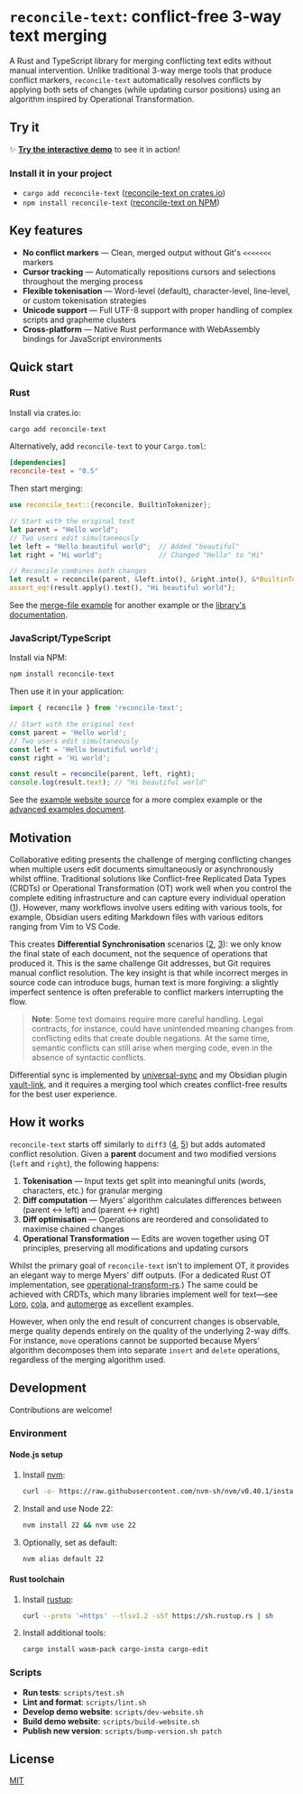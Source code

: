# `reconcile-text`: conflict-free 3-way text merging

A Rust and TypeScript library for merging conflicting text edits without manual intervention. Unlike traditional 3-way merge tools that produce conflict markers, `reconcile-text` automatically resolves conflicts by applying both sets of changes (while updating cursor positions) using an algorithm inspired by Operational Transformation.

## Try it

✨ **[Try the interactive demo](https://schmelczer.dev/reconcile)** to see it in action!

### Install it in your project

- `cargo add reconcile-text` ([reconcile-text on crates.io](https://crates.io/crates/reconcile-text))
- `npm install reconcile-text` ([reconcile-text on NPM](https://www.npmjs.com/package/reconcile-text))

## Key features

- **No conflict markers** — Clean, merged output without Git's `<<<<<<<` markers
- **Cursor tracking** — Automatically repositions cursors and selections throughout the merging process
- **Flexible tokenisation** — Word-level (default), character-level, line-level, or custom tokenisation strategies
- **Unicode support** — Full UTF-8 support with proper handling of complex scripts and grapheme clusters
- **Cross-platform** — Native Rust performance with WebAssembly bindings for JavaScript environments

## Quick start

### Rust

Install via crates.io:
```sh
cargo add reconcile-text
```

Alternatively, add `reconcile-text` to your `Cargo.toml`:

```toml
[dependencies]
reconcile-text = "0.5"
```

Then start merging:

```rust
use reconcile_text::{reconcile, BuiltinTokenizer};

// Start with the original text
let parent = "Hello world";
// Two users edit simultaneously
let left = "Hello beautiful world";  // Added "beautiful"
let right = "Hi world";              // Changed "Hello" to "Hi"

// Reconcile combines both changes
let result = reconcile(parent, &left.into(), &right.into(), &*BuiltinTokenizer::Word);
assert_eq!(result.apply().text(), "Hi beautiful world");
```

See the [merge-file example](examples/merge-file.rs) for another example or the [library's documentation](https://docs.rs/reconcile-text/latest/reconcile_text).

### JavaScript/TypeScript

Install via NPM:

```sh
npm install reconcile-text
```

Then use it in your application:

```javascript
import { reconcile } from 'reconcile-text';

// Start with the original text
const parent = 'Hello world';
// Two users edit simultaneously
const left = 'Hello beautiful world';
const right = 'Hi world';

const result = reconcile(parent, left, right);
console.log(result.text); // "Hi beautiful world"
```

See the [example website source](examples/website/src/index.ts) for a more complex example or the [advanced examples document](https://github.com/schmelczer/reconcile/blob/main/docs/advanced-ts.md).

## Motivation

Collaborative editing presents the challenge of merging conflicting changes when multiple users edit documents simultaneously or asynchronously whilst offline. Traditional solutions like Conflict-free Replicated Data Types (CRDTs) or Operational Transformation (OT) work well when you control the complete editing infrastructure and can capture every individual operation ([1]). However, many workflows involve users editing with various tools, for example, Obsidian users editing Markdown files with various editors ranging from Vim to VS Code.

This creates **Differential Synchronisation** scenarios ([2], [3]): we only know the final state of each document, not the sequence of operations that produced it. This is the same challenge Git addresses, but Git requires manual conflict resolution. The key insight is that while incorrect merges in source code can introduce bugs, human text is more forgiving: a slightly imperfect sentence is often preferable to conflict markers interrupting the flow.

> **Note**: Some text domains require more careful handling. Legal contracts, for instance, could have unintended meaning changes from conflicting edits that create double negations. At the same time, semantic conflicts can still arise when merging code, even in the absence of syntactic conflicts.

Differential sync is implemented by [universal-sync](https://github.com/invisible-college/universal-sync) and my Obsidian plugin [vault-link](https://github.com/schmelczer/vault-link), and it requires a merging tool which creates conflict-free results for the best user experience.

## How it works

`reconcile-text` starts off similarly to `diff3` ([4], [5]) but adds automated conflict resolution. Given a **parent** document and two modified versions (`left` and `right`), the following happens:

1. **Tokenisation** — Input texts get split into meaningful units (words, characters, etc.) for granular merging
2. **Diff computation** — Myers' algorithm calculates differences between (parent ↔ left) and (parent ↔ right)
3. **Diff optimisation** — Operations are reordered and consolidated to maximise chained changes
4. **Operational Transformation** — Edits are woven together using OT principles, preserving all modifications and updating cursors

Whilst the primary goal of `reconcile-text` isn't to implement OT, it provides an elegant way to merge Myers' diff outputs. (For a dedicated Rust OT implementation, see [operational-transform-rs](https://github.com/spebern/operational-transform-rs).) The same could be achieved with CRDTs, which many libraries implement well for text—see [Loro](https://github.com/loro-dev/loro/), [cola](https://github.com/nomad/cola), and [automerge](https://github.com/automerge/automerge) as excellent examples. 

However, when only the end result of concurrent changes is observable, merge quality depends entirely on the quality of the underlying 2-way diffs. For instance, `move` operations cannot be supported because Myers' algorithm decomposes them into separate `insert` and `delete` operations, regardless of the merging algorithm used.

## Development

Contributions are welcome!

### Environment

#### Node.js setup

1. Install [nvm](https://github.com/nvm-sh/nvm):
   ```sh
   curl -o- https://raw.githubusercontent.com/nvm-sh/nvm/v0.40.1/install.sh | bash
   ```
2. Install and use Node 22:
   ```sh
   nvm install 22 && nvm use 22
   ```
3. Optionally, set as default: 
   ```sh
   nvm alias default 22
   ```

#### Rust toolchain

1. Install [rustup](https://rustup.rs):
   ```bash
   curl --proto '=https' --tlsv1.2 -sSf https://sh.rustup.rs | sh
   ```
2. Install additional tools:
   ```bash
   cargo install wasm-pack cargo-insta cargo-edit
   ```

### Scripts

- **Run tests**: `scripts/test.sh`
- **Lint and format**: `scripts/lint.sh`
- **Develop demo website**: `scripts/dev-website.sh`
- **Build demo website**: `scripts/build-website.sh`
- **Publish new version**: `scripts/bump-version.sh patch`

## License

[MIT](./LICENSE)

[1]:https://marijnhaverbeke.nl/blog/collaborative-editing-cm.html
[2]: https://neil.fraser.name/writing/sync/ 
[3]: https://www.cis.upenn.edu/~bcpierce/papers/diff3-short.pdf
[4]: https://blog.jcoglan.com/2017/05/08/merging-with-diff3/
[5]: https://static.googleusercontent.com/media/research.google.com/en//pubs/archive/35605.pdf
